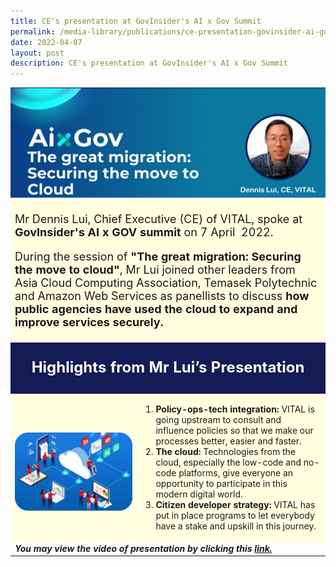 ```yaml
---
title: CE's presentation at GovInsider's AI x Gov Summit
permalink: /media-library/publications/ce-presentation-govinsider-ai-gov-summit
date: 2022-04-07
layout: post
description: CE's presentation at GovInsider's AI x Gov Summit
---
```

<table class="center" style="padding:0px;border:0;">
<tr>
	<td colspan = "2" width="100%" style="padding:0px;border:0;">
		<img src="/images/Media/AiXGovHeader.png"  /> 
	</td>
</tr>
<tr style="background-color:#FFFFE0;">
	<td colspan = "2">
		<p style="font-size:18px">Mr Dennis Lui, Chief Executive (CE) of VITAL, spoke at <b>GovInsider's AI x GOV summit</b> on 7 April  2022.</p>
		<p style="font-size:18px">
During the session of <b>"The great migration: Securing the move to cloud"</b>, Mr Lui joined other leaders from Asia Cloud Computing Association, Temasek Polytechnic and Amazon Web Services as panellists to discuss <b>how public agencies have used the cloud to expand and improve services securely.</b>
		</p>
	</td>
	</tr>
<tr style="background-color:#151B54;">
	<td colspan = "2">
		<p style="color:#FFFFFF;text-align:center;font-size:24px"><b>Highlights from Mr Lui’s Presentation</b></p>
			</td>
			</tr>
		<tr style="background-color:#FFFFE0;">
			<td width="40%" style="text-align:center;"><br><img src="/images/Media/AiXGovImage1.png" /></td>
<td>
	<div><ol type="1"><li><b>Policy-ops-tech integration:</b> VITAL is going upstream to consult and influence policies so that we make our processes better, easier and faster.</li> 
		<li><b>The cloud:</b> Technologies from the cloud, especially the low-code and no-code platforms, give everyone an opportunity to participate in this modern digital world. </li>
		<li><b>Citizen developer strategy:</b> VITAL has put in place programs to let everybody have a stake and upskill in this journey.</li>
		</div>
</td>
		</tr>
		<tr>
<td colspan="2"><b><i>You may view the video of presentation by clicking this <a href="/media-library/videos/ce-presentation-govinsider-ai-gov-summit">link.</a></i></b></td></tr></table>